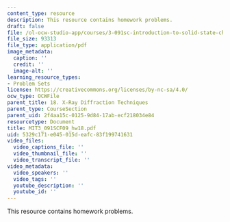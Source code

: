 ```yaml
---
content_type: resource
description: This resource contains homework problems.
draft: false
file: /ol-ocw-studio-app/courses/3-091sc-introduction-to-solid-state-chemistry-fall-2010/5329c171e045015deafc83f199741631_MIT3_091SCF09_hw18.pdf
file_size: 93313
file_type: application/pdf
image_metadata:
  caption: ''
  credit: ''
  image-alt: ''
learning_resource_types:
- Problem Sets
license: https://creativecommons.org/licenses/by-nc-sa/4.0/
ocw_type: OCWFile
parent_title: 18. X-Ray Diffraction Techniques
parent_type: CourseSection
parent_uid: 2f4aa15c-0125-9d84-17ab-ecf218034e84
resourcetype: Document
title: MIT3_091SCF09_hw18.pdf
uid: 5329c171-e045-015d-eafc-83f199741631
video_files:
  video_captions_file: ''
  video_thumbnail_file: ''
  video_transcript_file: ''
video_metadata:
  video_speakers: ''
  video_tags: ''
  youtube_description: ''
  youtube_id: ''
---
```

This resource contains homework problems.